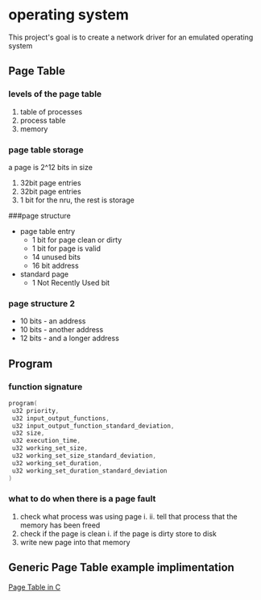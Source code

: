 operating system
================

This project's goal is to create a network driver for an emulated operating system


## Page Table
### levels of the page table
1. table of processes
2. process table
3. memory

### page table storage
a page is 2^12 bits in size

1. 32bit page entries
2. 32bit page entries
3. 1 bit for the nru, the rest is storage

###page structure
* page table entry
  * 1 bit for page clean or dirty
  * 1 bit for page is valid
  * 14 unused bits
  * 16 bit address
* standard page
  * 1 Not Recently Used bit

### page structure 2
* 10 bits - an address
* 10 bits - another address
* 12 bits - and a longer address

## Program
### function signature
``` c
program(
 u32 priority,
 u32 input_output_functions,
 u32 input_output_function_standard_deviation,
 u32 size,
 u32 execution_time,
 u32 working_set_size,
 u32 working_set_size_standard_deviation,
 u32 working_set_duration,
 u32 working_set_duration_standard_deviation
)
```

### what to do when there is a page fault
1. check what process was using page
	i. 
	ii. tell that process that the memory has been freed
2. check if the page is clean
	i. if the page is dirty store to disk
3. write new page into that memory

## Generic Page Table example implimentation
[Page Table in C](https://github.com/torvalds/linux/blob/f7556698a36995a755a4ce154953dcf438145b3b/mm/pgtable-generic.c)